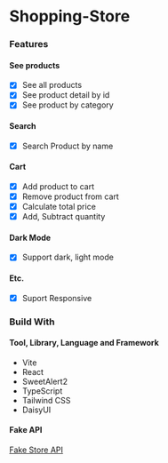 # Shopping-Store

### Features

#### See products

- [x] See all products
- [x] See product detail by id
- [x] See product by category

#### Search

- [x] Search Product by name

#### Cart

- [x] Add product to cart
- [x] Remove product from cart
- [x] Calculate total price
- [x] Add, Subtract quantity

#### Dark Mode

- [x] Support dark, light mode

#### Etc.

- [x] Suport Responsive

### Build With

#### Tool, Library, Language and Framework

- Vite
- React
- SweetAlert2
- TypeScript
- Tailwind CSS
- DaisyUI

#### Fake API

[Fake Store API](https://fakestoreapi.com/)
